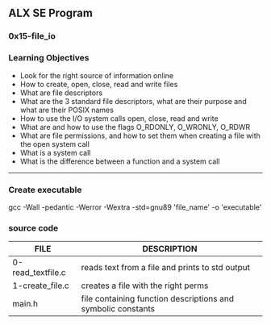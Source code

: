 ## ALX SE Program

### 0x15-file_io

### Learning Objectives

- Look for the right source of information online
- How to create, open, close, read and write files 
- What are file descriptors 
- What are the 3 standard file descriptors, what are their purpose and what are their POSIX names 
- How to use the I/O system calls open, close, read and write 
- What are and how to use the flags O_RDONLY, O_WRONLY, O_RDWR 
- What are file permissions, and how to set them when creating a file with the open system call 
- What is a system call 
- What is the difference between a function and a system call 

-----
### Create executable 
gcc -Wall -pedantic -Werror -Wextra -std=gnu89 'file_name' -o 'executable'

### source code

| FILE | DESCRIPTION |
| ---- | ----------- |
| 0-read_textfile.c | reads text from a file and prints to std output |
| 1-create_file.c | creates a file with the right perms |
| main.h | file containing function descriptions and symbolic constants |